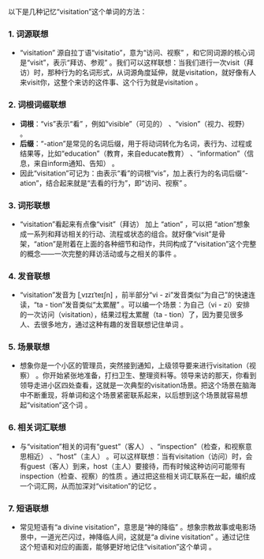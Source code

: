 以下是几种记忆“visitation”这个单词的方法：

### 1. 词源联想
 - “visitation” 源自拉丁语“visitatio”，意为“访问、视察” ，和它同词源的核心词是“visit”，表示“拜访、参观” 。我们可以这样联想：当我们进行一次visit（拜访）时，那种行为的名词形式，从词源角度延伸，就是visitation，就好像有人来visit你，这整个来访的这件事、这个行为就是visitation 。

### 2. 词根词缀联想
 - **词根**：“vis”表示“看” ，例如“visible”（可见的） 、“vision”（视力、视野） 。
 - **后缀**：“-ation”是常见的名词后缀，用于将动词转化为名词，表行为、过程或结果等，比如“education”（教育，来自educate教育） 、“information”（信息，来自inform通知、告知） 。
 - 因此“visitation”可记为：由表示“看”的词根“vis”，加上表行为的名词后缀“-ation”，结合起来就是“去看的行为”，即“访问、视察” 。

### 3. 词形联想
 - “visitation”看起来有点像“visit”（拜访） 加上 “ation” ，可以把 “ation”想象成一系列和拜访相关的行动、流程或状态的组合。就好像“visit”是骨架，“ation”是附着在上面的各种细节和动作，共同构成了“visitation”这个完整的概念——一次完整的拜访活动或与之相关的事件 。

### 4. 发音联想
 - “visitation”发音为 [ˌvɪzɪˈteɪʃn] ，前半部分“vi - zi”发音类似“为自己”的快速连读，“ta - tion”发音类似“太累醒” 。可以编一个场景：为自己（vi - zi）安排的一次访问（visitation），结果过程太累醒（ta - tion）了，因为要见很多人、去很多地方，通过这种有趣的发音联想记住单词 。

### 5. 场景联想
 - 想象你是一个小区的管理员，突然接到通知，上级领导要来进行visitation（视察） 。你开始紧张地准备，打扫卫生、整理资料等。领导来访的那天，你看到领导走进小区四处查看，这就是一次典型的visitation场景。把这个场景在脑海中不断重现，将单词和这个场景紧密联系起来，以后想到这个场景就容易想起“visitation”这个词 。

### 6. 相关词汇联想
 - 与“visitation”相关的词有“guest”（客人） 、“inspection”（检查，和视察意思相近） 、“host”（主人） 。可以这样联想：当有visitation（访问）时，会有guest（客人）到来，host（主人）要接待，而有时候这种访问可能带有inspection（检查、视察）的性质 。通过把这些相关词汇联系在一起，编织成一个词汇网，从而加深对“visitation”的记忆 。

### 7. 短语联想
 - 常见短语有“a divine visitation”，意思是“神的降临” 。想象宗教故事或电影场景中，一道光芒闪过，神降临人间，这就是“a divine visitation” 。通过记住这个短语和对应的画面，能够更好地记住“visitation”这个单词 。 